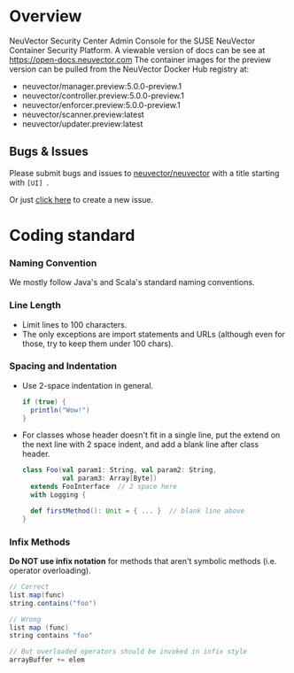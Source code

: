 ﻿# Overview
NeuVector Security Center Admin Console for the SUSE NeuVector Container Security Platform.
A viewable version of docs can be see at https://open-docs.neuvector.com
The container images for the preview version can be pulled from the NeuVector Docker Hub registry at:
+ neuvector/manager.preview:5.0.0-preview.1
+ neuvector/controller.preview:5.0.0-preview.1
+ neuvector/enforcer.preview:5.0.0-preview.1
+ neuvector/scanner.preview:latest
+ neuvector/updater.preview:latest

## Bugs & Issues
Please submit bugs and issues to [neuvector/neuvector](//github.com/neuvector/neuvector/issues) with a title starting with `[UI] `.

Or just [click here](//github.com/neuvector/neuvector/issues/new?title=%5BUI%5D%20) to create a new issue.

# Coding standard
### Naming Convention

We mostly follow Java's and Scala's standard naming conventions.

### Line Length

- Limit lines to 100 characters.
- The only exceptions are import statements and URLs (although even for those, try to keep them under 100 chars).

### Spacing and Indentation

- Use 2-space indentation in general.
  ```scala
  if (true) {
    println("Wow!")
  }
  ```

- For classes whose header doesn't fit in a single line, put the extend on the next line with 2 space indent, and add a blank line after class header.
  ```scala
  class Foo(val param1: String, val param2: String,
            val param3: Array[Byte])
    extends FooInterface  // 2 space here
    with Logging {

    def firstMethod(): Unit = { ... }  // blank line above
  }
  ```

### Infix Methods

__Do NOT use infix notation__ for methods that aren't symbolic methods (i.e. operator overloading).
```scala
// Correct
list.map(func)
string.contains("foo")

// Wrong
list map (func)
string contains "foo"

// But overloaded operators should be invoked in infix style
arrayBuffer += elem
```

